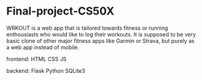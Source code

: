 # Final-project-CS50X

WRKOUT is a web app that is tailored towards fitness or running enthousiasts who would like to log their workouts.
It is supposed to be very basic clone of other major fitness apps like Garmin or Strava, but purely as a web app instead of mobile.

frontend:
HTML
CSS
JS

backend:
Flask
Python 
SQLite3
